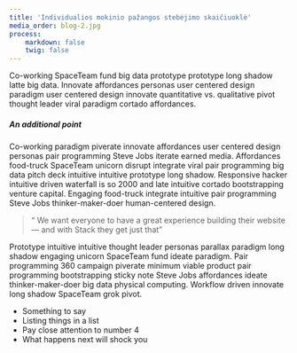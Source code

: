 ```yaml
---
title: 'Individualios mokinio pažangos stebėjimo skaičiuoklė'
media_order: blog-2.jpg
process:
    markdown: false
    twig: false
---
```



  <p>
      Co-working SpaceTeam fund big data prototype prototype long shadow latte big data. Innovate affordances personas user centered design paradigm user centered design innovate quantitative vs. qualitative pivot thought leader viral paradigm cortado affordances.
  </p>
  <h5>An additional point</h5>
  <p>
      Co-working paradigm piverate innovate affordances user centered design personas pair programming Steve Jobs iterate earned media. Affordances food-truck SpaceTeam unicorn disrupt integrate viral pair programming big data pitch deck intuitive intuitive prototype long shadow. Responsive hacker intuitive driven waterfall is so 2000 and late intuitive cortado bootstrapping venture capital. Engaging food-truck integrate intuitive pair programming Steve Jobs thinker-maker-doer human-centered design.
  </p>
  <blockquote>
      &ldquo; We want everyone to have a great experience building their website &mdash; and with Stack they get just that&rdquo;
  </blockquote>
  <p>
      Prototype intuitive intuitive thought leader personas parallax paradigm long shadow engaging unicorn SpaceTeam fund ideate paradigm. Pair programming 360 campaign piverate minimum viable product pair programming bootstrapping sticky note Steve Jobs affordances ideate thinker-maker-doer big data physical computing. Workflow driven innovate long shadow SpaceTeam grok pivot.
  </p>
  <ul class="bullets">
      <li>Something to say</li>
      <li>Listing things in a list</li>
      <li>Pay close attention to number 4</li>
      <li>What happens next will shock you</li>
  </ul>
